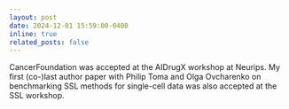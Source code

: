 ```yaml
---
layout: post
date: 2024-12-01 15:59:00-0400
inline: true
related_posts: false
---
```


CancerFoundation was accepted at the AIDrugX workshop at Neurips. My first (co-)last author paper with Philip Toma and Olga Ovcharenko on benchmarking SSL methods for single-cell data was also accepted at the SSL workshop.
